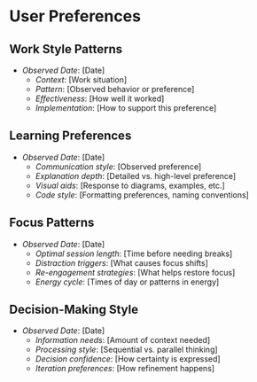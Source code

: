 # User Preferences

## Work Style Patterns
- *Observed Date*: [Date]
  - *Context*: [Work situation]
  - *Pattern*: [Observed behavior or preference]
  - *Effectiveness*: [How well it worked]
  - *Implementation*: [How to support this preference]

## Learning Preferences
- *Observed Date*: [Date]
  - *Communication style*: [Observed preference]
  - *Explanation depth*: [Detailed vs. high-level preference]
  - *Visual aids*: [Response to diagrams, examples, etc.]
  - *Code style*: [Formatting preferences, naming conventions]

## Focus Patterns
- *Observed Date*: [Date]
  - *Optimal session length*: [Time before needing breaks]
  - *Distraction triggers*: [What causes focus shifts]
  - *Re-engagement strategies*: [What helps restore focus]
  - *Energy cycle*: [Times of day or patterns in energy]

## Decision-Making Style
- *Observed Date*: [Date]
  - *Information needs*: [Amount of context needed]
  - *Processing style*: [Sequential vs. parallel thinking]
  - *Decision confidence*: [How certainty is expressed]
  - *Iteration preferences*: [How refinement happens] 
